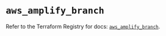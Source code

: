 # `aws_amplify_branch`

Refer to the Terraform Registry for docs: [`aws_amplify_branch`](https://registry.terraform.io/providers/hashicorp/aws/5.51.1/docs/resources/amplify_branch).
